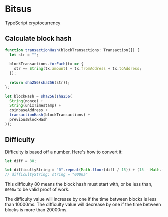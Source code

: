 # Bitsus

TypeScript cryptocurrency

## Calculate block hash

```js
function transactionHash(blockTransactions: Transaction[]) {
  let str = "";
  
  blockTransactions.forEach(tx => {
    str += String(tx.amount) + tx.fromAddress + tx.toAddress;
  });
  
  return sha256(sha256(str));
};

let blockHash = sha256(sha256(
  String(nonce) + 
  String(unixTimestamp) + 
  coinbaseAddress + 
  transactionHash(blockTransactions) + 
  previousBlockHash
));
```

## Difficulty

Difficulty is based off a number. Here's how to convert it:

```js
let diff = 80;

let difficultyString = "0".repeat(Math.floor(diff / 15)) + (15 - Math.floor(diff % 15)).toString(16);
// difficultyString: string = "0000a"
```

This difficulty 80 means the block hash must start with, or be less than, `0000a` to be valid proof of work.

The difficulty value will increase by one if the time between blocks is less than 10000ms.
The difficulty value will decrease by one if the time between blocks is more than 20000ms.
